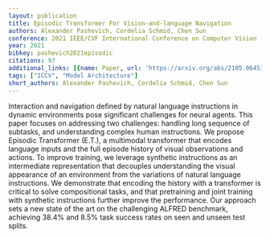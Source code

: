 ```yaml
---
layout: publication
title: Episodic Transformer For Vision-and-language Navigation
authors: Alexander Pashevich, Cordelia Schmid, Chen Sun
conference: 2021 IEEE/CVF International Conference on Computer Vision (ICCV)
year: 2021
bibkey: pashevich2021episodic
citations: 97
additional_links: [{name: Paper, url: 'https://arxiv.org/abs/2105.06453'}]
tags: ["ICCV", "Model Architecture"]
short_authors: Alexander Pashevich, Cordelia Schmid, Chen Sun
---
```

Interaction and navigation defined by natural language instructions in
dynamic environments pose significant challenges for neural agents. This paper
focuses on addressing two challenges: handling long sequence of subtasks, and
understanding complex human instructions. We propose Episodic Transformer
(E.T.), a multimodal transformer that encodes language inputs and the full
episode history of visual observations and actions. To improve training, we
leverage synthetic instructions as an intermediate representation that
decouples understanding the visual appearance of an environment from the
variations of natural language instructions. We demonstrate that encoding the
history with a transformer is critical to solve compositional tasks, and that
pretraining and joint training with synthetic instructions further improve the
performance. Our approach sets a new state of the art on the challenging ALFRED
benchmark, achieving 38.4% and 8.5% task success rates on seen and unseen test
splits.